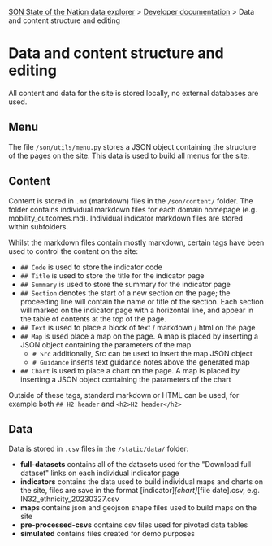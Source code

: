 
[SON State of the Nation data explorer](../README.md) >
[Developer documentation](README.md) >
Data and content structure and editing

# Data and content structure and editing

All content and data for the site is stored locally, no external databases are used.

## Menu

The file `/son/utils/menu.py` stores a JSON object containing the structure of the pages on the site. This data is used to build all menus for the site.

## Content

Content is stored in `.md` (markdown) files in the `/son/content/` folder. The folder contains individual markdown files for each domain homepage (e.g. mobility_outcomes.md). Individual indicator markdown files are stored within subfolders.

Whilst the markdown files contain mostly markdown, certain tags have been used to control the content on the site:

* `## Code` is used to store the indicator code
* `## Title` is used to store the title for the indicator page
* `## Summary` is used to store the summary for the indicator page
* `## Section` denotes the start of a new section on the page; the proceeding line will contain the name or title of the section. Each section will marked on the indicator page with a horizontal line, and appear in the table of contents at the top of the page.
* `## Text` is used to place a block of text / markdown / html on the page
* `## Map` is used place a map on the page. A map is placed by inserting a JSON object containing the parameters of the map
    * `# Src` additionally, Src can be used to insert the map JSON object
    * `# Guidance` inserts text guidance notes above the generated map
* `## Chart` is used to place a chart on the page. A map is placed by inserting a JSON object containing the parameters of the chart

Outside of these tags, standard markdown or HTML can be used, for example both `## H2 header` and `<h2>H2 header</h2>`

## Data

Data is stored in `.csv` files in the `/static/data/` folder:

* **full-datasets** contains all of the datasets used for the "Download full dataset" links on each individual indicator page
* **indicators** contains the data used to build individual maps and charts on the site, files are save in the format [indicator]_[chart]_[file date].csv, e.g. IN32_ethnicity_20230327.csv
* **maps** contains json and geojson shape files used to build maps on the site
* **pre-processed-csvs** contains csv files used for pivoted data tables
* **simulated** contains files created for demo purposes
